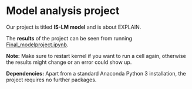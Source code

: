 # Model analysis project

Our project is titled **IS-LM model** and is about EXPLAIN.

The **results** of the project can be seen from running [Final_modelproject.ipynb](Final_modelproject.ipynb).

**Note:** Make sure to restart kernel if you want to run a cell again, otherwise the results might change or an error could show up.

**Dependencies:** Apart from a standard Anaconda Python 3 installation, the project requires no further packages.